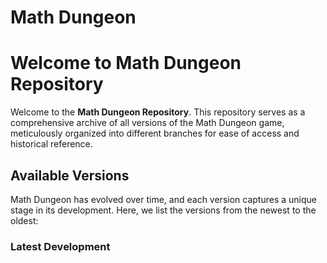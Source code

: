 # Math Dungeon

# Welcome to Math Dungeon Repository

Welcome to the **Math Dungeon Repository**. This repository serves as a comprehensive archive of all versions of the Math Dungeon game, meticulously organized into different branches for ease of access and historical reference.

## Available Versions

Math Dungeon has evolved over time, and each version captures a unique stage in its development. Here, we list the versions from the newest to the oldest:

### Latest Development
